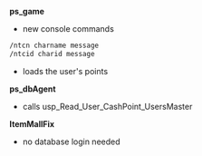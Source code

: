 **ps_game**
* new console commands
```asm
/ntcn charname message
/ntcid charid message
```
* loads the user's points

**ps_dbAgent**
* calls usp_Read_User_CashPoint_UsersMaster

**ItemMallFix**
* no database login needed

